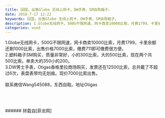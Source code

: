 ```yaml
---
title: 回国，出售Globe 无线上网卡，DW手表，SM自购箱子。
date: 2018-7-17 12:22
keywords: 回国，出售Globe 无线上网卡，DW手表，SM自购箱子。
description: 1.Globe无线网卡，500G不限网速，网卡商卖10000比索，月费1799，卡里余额还剩1000比索，出售价格7000比索，缴费711即可缴费很方便。2.塑料箱子SM购买，质量非常好，小的300比索，大的500比索，现在两个共500比索。单卖大的350小的200。3.DW男士手表，Otigas香格里拉商场购买，发票还在12500比索，总共戴了不超过6次，表盘表带均无划痕。现价7000比索出售。联系微信Wang545088，东西自取。地址Otigas
categories: used
---
```

<td class="t_f" id="postmessage_1520419">

1.Globe无线网卡，500G不限网速，网卡商卖10000比索，月费1799，卡里余额还剩1000比索，出售价格7000比索，缴费711即可缴费很方便。<br/>
2.塑料箱子SM购买，质量非常好，小的300比索，大的500比索，现在两个共500比索。单卖大的350小的200。<br/>
3.DW男士手表，Otigas香格里拉商场购买，发票还在12500比索，总共戴了不超过6次，表盘表带均无划痕。现价7000比索出售。<br/>
<br/>
联系微信Wang545088，东西自取。地址Otigas<br/>
<br/>
<img alt="" border="0" class="zoom" data-cf-modified-2918d517c7568ae4a974fcc9-="" file="http://www.flw.ph/data/appbyme/upload/image/201807/17/ModL3bF8D9WB.jpg" id="aimg_Io5ov" lazyloadthumb="1" onclick="" onmouseover="" src="http://www.flw.ph/data/appbyme/upload/image/201807/17/ModL3bF8D9WB.jpg"/><br/>
<img alt="" border="0" class="zoom" data-cf-modified-2918d517c7568ae4a974fcc9-="" file="http://www.flw.ph/data/appbyme/upload/image/201807/17/JNwHxWVmnLao.jpg" id="aimg_U8Pfn" lazyloadthumb="1" onclick="" onmouseover="" src="http://www.flw.ph/data/appbyme/upload/image/201807/17/JNwHxWVmnLao.jpg"/><br/>
<img alt="" border="0" class="zoom" data-cf-modified-2918d517c7568ae4a974fcc9-="" file="http://www.flw.ph/data/appbyme/upload/image/201807/17/JKPV2Vu2w5a3.jpg" id="aimg_INpdH" lazyloadthumb="1" onclick="" onmouseover="" src="http://www.flw.ph/data/appbyme/upload/image/201807/17/JKPV2Vu2w5a3.jpg"/><br/>
<img alt="" border="0" class="zoom" data-cf-modified-2918d517c7568ae4a974fcc9-="" file="http://www.flw.ph/data/appbyme/upload/image/201807/17/ISCW1xIeETxV.jpg" id="aimg_aQvMs" lazyloadthumb="1" onclick="" onmouseover="" src="http://www.flw.ph/data/appbyme/upload/image/201807/17/ISCW1xIeETxV.jpg"/><br/>
<br/>
<br/>
</td>
###### 转载自[菲龙网]